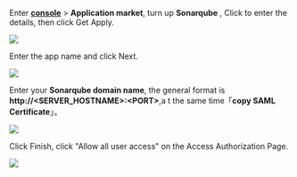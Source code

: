 <IntegrationDetailCard :title="`Create an app in ${$localeConfig.brandName}`">

Enter [**console**](https://console.authing.cn) > **Application market**, turn up **Sonarqube** , Click to enter the details, then click Get Apply.

![](~@imagesZhCn/integration/sonarqube/1-1.png)

Enter the app name and click Next.

![](~@imagesZhCn/integration/sonarqube/1-2.png)

Enter your **Sonarqube domain name**, the general format is **http://&lt;SERVER_HOSTNAME&gt;:&lt;PORT&gt;**,a t the same time「**copy SAML Certificate**」。

![](~@imagesZhCn/integration/sonarqube/1-3.png)

Click Finish, click "Allow all user access" on the Access Authorization Page.

![](~@imagesZhCn/integration/sonarqube/1-4.png)

</IntegrationDetailCard>
